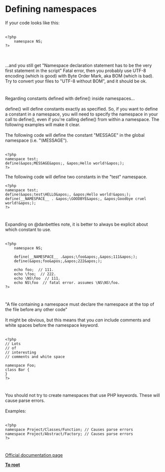 # Defining namespaces



If your code looks like this:<br><br>

```
<?php
    namespace NS;
?>
```
<br><br>...and you still get "Namespace declaration statement has to be the very first statement in the script" Fatal error, then you probably use UTF-8 encoding (which is good) with Byte Order Mark, aka BOM (which is bad). Try to convert your files to "UTF-8 without BOM", and it should be ok.  

#

Regarding constants defined with define() inside namespaces...<br><br>define() will define constants exactly as specified.  So, if you want to define a constant in a namespace, you will need to specify the namespace in your call to define(), even if you&apos;re calling define() from within a namespace.  The following examples will make it clear.<br><br>The following code will define the constant "MESSAGE" in the global namespace (i.e. "\MESSAGE").<br><br>

```
<?php
namespace test;
define(&apos;MESSAGE&apos;, &apos;Hello world!&apos;);
?>
```


The following code will define two constants in the "test" namespace.



```
<?php
namespace test;
define(&apos;test\HELLO&apos;, &apos;Hello world!&apos;);
define(__NAMESPACE__ . &apos;\GOODBYE&apos;, &apos;Goodbye cruel world!&apos;);
?>
```
  

#

Expanding on @danbettles note, it is better to always be explicit about which constant to use.<br><br>

```
<?php
    namespace NS;

    define(__NAMESPACE__ .&apos;\foo&apos;,&apos;111&apos;);
    define(&apos;foo&apos;,&apos;222&apos;);

    echo foo;  // 111.
    echo \foo;  // 222.
    echo \NS\foo  // 111.
    echo NS\foo  // fatal error. assumes \NS\NS\foo.
?>
```
  

#

"A file containing a namespace must declare the namespace at the top of the file before any other code"<br><br>It might be obvious, but this means that you *can* include comments and white spaces before the namespace keyword.<br><br>

```
<?php
// Lots 
// of
// interesting
// comments and white space

namespace Foo;
class Bar {
}
?>
```
  

#

You should not try to create namespaces that use PHP keywords. These will cause parse errors. <br><br>Examples:<br><br>

```
<?php
namespace Project/Classes/Function; // Causes parse errors
namespace Project/Abstract/Factory; // Causes parse errors
?>
```
  

#

[Official documentation page](https://www.php.net/manual/en/language.namespaces.definition.php)

**[To root](/README.md)**